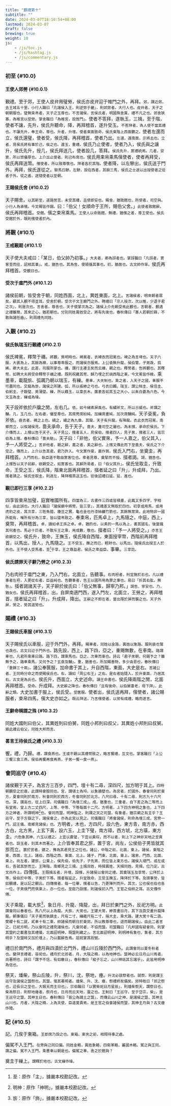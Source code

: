```yaml
---
title: "覲禮第十"
subtitle: ""
date: 2024-03-07T18:10:54+08:00
lastmod: 2024-03-07
draft: false
brewing: true
weight: 10
js:
    - /js/toc.js
    - /js/hashtag.js
    - /js/commentary.js
---
```


### 初至 {#10.0}

#### 王使人郊勞 {#10.0.1}

覲禮。至于郊，王使人皮弁用璧勞，侯氏亦皮弁迎于帷門之外，再拜。<small>郊，謂近郊，去王城五十里。小行人職曰「凡諸侯入王，則逆勞于畿」，則郊勞者，大行人也。皮弁者，天子之朝朝服也。璧無束帛者，天子之玉尊也。不言諸侯，言侯氏者，明國殊舍異，禮不凡之也。郊舍狹寡，為帷宮以受勞。掌舍職曰「為帷宮，設旌門」。</small>使者不答拜，遂執玉，三揖，至于階，使者不讓，先升，侯氏升聽命，降，再拜稽首，遂升受玉。<small>不答拜者，為人使不當其禮也。不讓先升，奉王命，尊也。升者，升壇。使者東面致命，侯氏東階上西面聽之。</small>使者左還而立，侯氏還璧，使者受，侯氏降，再拜稽首，使者乃出。<small>左還，還南面，示將去也。立者，見侯氏將有事於己，俟之也。還玉，重禮。</small>侯氏乃止使者，使者乃入，侯氏與之讓升，侯氏先升，授几，侯氏拜送几，使者設几，答拜。<small>侯氏先升，賔禮統焉。几者，安賔，所以崇優厚也。上介出止使者，則己布席也。</small>侯氏用束帛乘馬儐使者，使者再拜受，侯氏再拜送幣。<small>儐使者，所以致尊敬也。拜者各於其階。</small>使者降，以左驂出，侯氏送于門外，再拜，侯氏遂從之。<small>騑馬曰驂。左驂，設在西者，其餘三馬，侯氏之士遂以出授使者之從者于外。從之者，遂隨使者以至朝。</small>

#### 王賜侯氏舍 {#10.0.2}

天子賜舍。<small>以其新至，道路勞苦，未受其禮，且使即安也。賜舍，猶致館也，所使者，司空與。小行人為承儐。今文賜皆作錫。</small>曰：「伯父！女順命于王所，賜伯父舍。」<small>此使者致館辭。</small>侯氏再拜稽首。<small>受館。</small>儐之束帛乘馬。<small>王使人以命致館，無禮，猶儐之者，尊王使也。侯氏受館於外，既則儐使者於內。</small>

### 將覲 {#10.1}

#### 王戒覲期 {#10.1.1}

天子使大夫戒曰：「某日，伯父帥乃初事。」<small>大夫者，卿為訝者也。掌訝職曰「凡訝者，賔客至而往，詔相其事」。戒，猶告也。其為告，使順循其事也。初，猶故也。古文帥作率。</small>侯氏再拜稽首。<small>受覲日也。</small>

#### 受次于庿門外 {#10.1.2}

諸侯前朝，皆受舍于朝，同姓西面，北上，異姓東面，北上。<small>言諸侯者，明來朝者眾矣，顧其入覲不得並耳。受舍於朝，受次于文王廟門之外。聘禮曰「宗人授次，次以帷，少退于君之次」，則是次也。言舍者，尊舍也，天子使掌次為之。諸侯上介先朝受焉此覲也，言朝者，覲遇之禮雖簡，其來之心，猶若朝也。分別同姓異姓受之，將有先後也，春秋傳曰「寡人若朝於薛，不敢與諸任齒」，則周禮先同姓。</small>

### 入覲 {#10.2}

#### 侯氏執瑞玉行覲禮 {#10.2.1}

侯氏裨冕，釋幣于禰。<small>將覲，質明時也。裨冕者，衣裨衣而冠冕也。裨之為言埤也。天子六服，大裘為上，其餘為裨，以事尊卑服之，而諸侯亦服焉。上公袞無升龍，侯伯鷩，子男毳，孤絺，卿大夫玄。此差，司服所掌也。禰，謂行主遷主矣而云禰，親之也。釋幣者，告將覲也。其釋幣，如聘大夫將受命釋幣于禰之禮。既則祝藏其幣，歸乃埋之於祧西階之東。今文冕皆作絻。</small>乘墨車，載龍旂、弧韣乃朝以瑞玉，有繅。<small>墨車，大夫制也，乘之者，入天子之國，車服不可盡同也。交龍為旂，諸侯之所建。弧，所以張縿之弓也。弓衣曰韣。瑞玉，謂公桓圭、侯信圭、伯躬圭、子穀璧、男蒲璧。繅，所以藉玉，以韋衣木，廣袤各如其玉之大小，以朱白蒼為六色。今文玉為圭，繅或為璪。</small>

天子設斧依於戶牖之閒，左右几。<small>依，如今綈素屏風也。有繡斧文，所以示威也。斧謂之黼。几，玉几也。左右者，優至尊也。其席莞席紛純，加繅席畫純，加次席黼純。</small>天子袞冕，負斧依。<small>袞衣者，裨之上也。繢之，繡之為九章。其龍，天子有升龍，有降龍。衣此衣而冠冕，南鄉而立，以俟諸侯見。</small>嗇夫承命，告于天子。<small>嗇夫，蓋司空之屬也。為末擯，承命於侯氏。下介傳而上，上擯以告于天子。天子見公，擯者五人，見侯伯，擯者四人，見子男，擯者三人，皆宗伯為上擯。春秋傳曰「嗇夫馳」。</small>天子曰：「非他，伯父實來，予一人嘉之，伯父其入，予一人將受之。」<small>言非他者，親之辭，嘉之者，美之辭也。上擯又傳此而下至嗇夫，侯氏之下介受之，傳而上，上介以告其君，君乃許入。今文實作寔，嘉作賀。</small>侯氏入門右，坐奠圭，再拜稽首。<small>入門而右，執臣道不敢由賔客位也。卑者見尊，奠摯而不授。</small>擯者謁。<small>謁，猶告也。上擯告以天子前辭，欲親受之，如賔客也。其辭所易者，曰「伯父其升」。</small>侯氏坐取圭，升致命，王受之玉，侯氏降，階東北面再拜稽首，擯者延之曰「升」，升成拜，乃出。<small>擯者請之。侯氏坐取圭，則遂左，降拜稽首送玉也。從後詔禮曰延，延，進也。</small>

#### 覲已即行三享 {#10.2.2}

四享皆束帛加璧，庭實唯國所有。<small>四當為三，古書作三四或皆積畫，此篇又多四字，字相似，由此誤也。大行人職曰「諸侯廟中將幣，皆三享」，其禮差又無取於四也。初享或用馬，或用虎豹之皮，其次享，三牲魚腊，籩豆之實，龜也金也丹漆絲纊竹箭也，其餘無常貨。此地物非一國所能有，唯所有分為三享，皆以璧帛致之。</small>奉束帛，匹馬卓上，九馬隨之，中庭，西上，奠幣，再拜稽首。<small>卓，讀如卓王孫之卓。卓，猶的也，以素的一馬以為上，書其國名，後當識其何產也。馬必十匹者，不敢斥王之乘，用成數，敬也。</small>擯者曰：「予一人將受之。」<small>亦言王欲親受之。</small>侯氏升，致命，王撫玉，侯氏降自西階，東面授宰幣，西階前再拜稽首，以馬出，授人，九馬隨之。<small>王不受玉，撫之而已，輕財也。以馬出，隨侯氏出授王人於外也。王不使人受馬者，至[^1]于享，王之尊益君，侯氏之卑益臣。</small>事畢。<small>三享訖。</small>

[^1]: 至：原作「主」，據嚴本校勘記改。

#### 侯氏請罪天子辭乃勞之 {#10.2.3}

乃右肉袒于庿門之東，乃入門右，北面立，告聽事。<small>右肉袒者，刑宜施於右也。凡以禮事者左袒，入更從右者，臣益純也。告聽事者，告王以國所用為罪之事也。易曰「折其右肱，無咎」。</small>擯者謁諸天子，天子辭於侯氏曰：「伯父無事，歸寧乃邦。」<small>謁告、寧安也。乃，猶女也。</small>侯氏再拜稽首，出，自屏南適門西，遂入門左，北面立，王勞之，再拜稽首，擯者延之曰「升」，升成拜，降出。<small>王辭之不即左者，當出隱於屏而襲之也。天子外屏，勞之，勞其道勞也。</small>

### 賜禮 {#10.3}

#### 王賜侯氏車服 {#10.3.1}

天子賜侯氏以車服，迎于外門外，再拜。<small>賜車者，同姓以金路，異姓以象路。服則袞也鷩也毳也。古文曰迎于門外也。</small>路先設，西上，路下四，亞之，重賜無數，在車南。<small>路謂車也，凡君所乘車曰路。路下四，謂乘馬也。亞之，次車而東也。詩云「君子來朝，何錫予之？雖無予之，路車乘馬，又何予之？玄袞及黼」。重，猶善也，所加賜善物，多少由恩也，春秋傳曰「重錦三十兩」。</small>諸公奉篋服，加命書于其上，升自西階，東面，大史是右。<small>言諸公者，王同時分命之而使賜侯氏也。右，讀如「周公右王」之右。是右者始隨入，於升東面，乃居其右。古文是為氏也。</small>侯氏升，西面立，大史述命。<small>讀王命書也。</small>侯氏降兩階之閒，北面再拜稽首。<small>受命。</small>升成拜。<small>大史辭之降也。春秋傳曰「且有後命，以伯舅耋老，毋下拜」，此辭之類。</small>大史加書于服上，侯氏受。<small>受篋服。</small>使者出，侯氏送再拜，儐使者，諸公賜服者，束帛四馬，儐大史亦如之。<small>既云拜送，乃言儐使者，以勞有成禮，略而遂言。</small>

#### 王辭命稱謂之殊 {#10.3.2}

同姓大國則曰伯父，其異姓則曰伯舅，同姓小邦則曰叔父，其異姓小邦則曰叔舅。<small>據此禮云伯父，同姓大邦而言。</small>

#### 畧言王待侯氏之禮 {#10.3.3}

饗，禮，乃歸。<small>禮，謂食燕也。王或不親以其禮幣致之，略言饗禮，互文也。掌客職曰「上公三饗三食三燕，侯伯再饗再食再燕，子男一饗一食一燕」。</small>

### 會同巡守 {#10.4}

諸侯覲于天子，為宮方三百步，四門，壇十有二尋，深四尺，加方明于其上。<small>四時朝覲受之於庿，此謂時會殷同也。宮，謂壝土為埒，以象牆壁也。為宮者，於國外，春會同則於東方，夏會同則於南方，秋會同則於西方，冬會同則於北方。八尺曰尋，十有二尋，則方九十六尺也。深，謂高也，從上曰深。司儀職曰「為壇三成」，成，猶重也，三重者，自下差之為二等而上有堂焉，堂上方二丈四尺，上等、中等、下等每面十二尺。方明者，上下四方神明之象也，上下四方之神者，所謂明神[^2]也。會同而盟，明神監之，則謂之天之司盟，有象者，猶宗廟之有主乎？王巡守，至于方嶽之下，諸侯會之，亦為此宮以見之。司儀職曰「將會諸侯，則命為壇三成，宮旁一門，詔王儀，南鄉見諸侯」也。</small>方明者，木也，方四尺，設六色，東方青，南方赤，西方白，北方黑，上玄下黃，設六玉，上圭下璧，南方璋，西方琥，北方璜，東方圭。<small>六色象其神，六玉以禮之。上宜以蒼璧，下宜以黃琮，而不以者，則上下之神非天地之至貴者也。設玉者，刻其木而著之。</small>上介皆奉其君之旂，置于宮，尚左，公侯伯子男皆就其旂而立。<small>置於宮者，建之，豫為其君見王之位也。諸公，中階之前，北面，東上。諸侯，東階之東，西面，北上。諸伯，西階之西，東面，北上。諸子，門東，北面，東上。諸男，門西，北面，東上。尚左者，建旂，公東上，侯先伯，伯先子，子先男，而位皆上東方也。諸侯入壝門，或左或右，各就其旂而立。王降階，南鄉見之三揖。土揖庶姓，時揖異姓，天揖同姓。見揖，位乃定。古文尚作上。</small>四傳擯。<small>王既揖五者，升壇，設擯，升諸侯以會同之禮。其奠瑞玉及享幣，公拜於上等，侯伯於中等，子男於下等。擯者每延之，升堂致命，王受玉撫玉，降拜於下等。及請事勞，皆如覲禮，是以記之覲云。四傳擯者，每一位畢，擯者以告，乃更陳列而升。其次，公也侯也伯也各一位，子男俠門而俱東上，亦一位也。至庭乃設擯，則諸侯初入門，王官之伯帥之耳。古文傳作傅。</small>

[^2]: 明神：原作「神明」，據嚴本校勘記改。

天子乘龍，載大旂[^3]，象日月、升龍、降龍，出，拜日於東門之外，反祀方明。<small>此謂會同以春者也。馬八尺以上為龍。大旂，大常也。王建大常，縿首畫日月，其下及旒交畫升龍降龍。朝事儀曰「天子冕而執鎮圭，尺有二寸，繅藉尺有二寸，搢大圭，乘大路，建大常十有二旒，樊纓十有二就，貳車十有二乘，帥諸侯而朝日於東郊，所以教尊尊也，退而朝諸侯」，由此二者言之，已祀方明，乃以會同之禮見諸侯也。凡會同者，不協而盟。司盟職曰「凡邦國有疑會同，則掌其盟約之載書及其禮儀，北面詔明神，既盟則藏之」，言北面詔明神，則明神有象也，象者，其方明乎？及盟時又加於壇上，乃以載辭告焉。詛祝掌其祝號。</small>

[^3]: 旂：原作「斾」，據嚴本校勘記改。

禮日於南門外，禮月與四瀆於北門外，禮山川丘陵於西門外。<small>此謂會同以夏冬秋者也。變拜言禮者，容祀也。禮月於北郊者，月，大陰之精，以為地神也。盟神必云日月山川焉者，尚著明也，詩曰「謂予不信，有如皦日」，春秋傳曰「縱子忘之，山川神祇其忘諸乎」，此皆用明神為信也。</small>

祭天，燔柴，祭山丘陵，升，祭川，沈，祭地，瘞。<small>升沈必就祭者也。就祭，則是謂王巡守及諸侯之盟祭也。其盟，愒其著明者。燔柴、升、沈、瘞，祭禮終矣備矣。郊特牲曰「郊之祭也，迎長日之至也，大報天而主日也」，宗伯職曰「以實柴祀日月星辰」，則燔柴祭天，謂祭日也，柴為祭日，則祭地瘞者，祭月也，日月而云天地，靈之也。王制曰「王巡守，至于岱宗，柴」，是王巡守之盟，其神主日也。春秋傳曰「晉公為踐土之盟」，而傳云山川之神，是諸侯之盟，其神主山川也。月者，大陰之精，上為天使，臣道莫貴焉，是王官之伯會諸侯而盟，其神主月與？古文瘞作殪。</small>

### 記 {#10.5}

記。几俟于東箱。<small>王即席乃設之也。東箱，東夾之前，相翔待事之處。</small>

偏駕不入王門。<small>在旁與己同曰偏。同姓金輅，異姓象輅，四衛革輅，蕃國木輅。駕之與王同，謂之偏。駕不入王門，乘墨車以朝是也。偏駕之車，舍之於館與？</small>

奠圭于繅上。<small>謂釋於地也。古文繅作璪。</small>